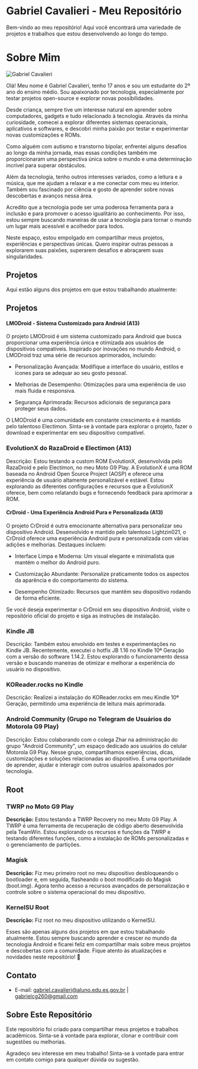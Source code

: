 # Gabriel Cavalieri - Meu Repositório

Bem-vindo ao meu repositório! Aqui você encontrará uma variedade de projetos e trabalhos que estou desenvolvendo ao longo do tempo.

# Sobre Mim

![Gabriel Cavalieri](https://user-images.githubusercontent.com/140845825/265102504-b3fdf483-de4e-4bb7-84f9-b7e46ba7d5ee.jpg)

Olá! Meu nome é Gabriel Cavalieri, tenho 17 anos e sou um estudante do 2º ano do ensino médio. Sou apaixonado por tecnologia, especialmente por testar projetos open-source e explorar novas possibilidades.

Desde criança, sempre tive um interesse natural em aprender sobre computadores, gadgets e tudo relacionado à tecnologia. Através da minha curiosidade, comecei a explorar diferentes sistemas operacionais, aplicativos e softwares, e descobri minha paixão por testar e experimentar novas customizações e ROMs.

Como alguém com autismo e transtorno bipolar, enfrentei alguns desafios ao longo da minha jornada, mas essas condições também me proporcionaram uma perspectiva única sobre o mundo e uma determinação incrível para superar obstáculos.

Além da tecnologia, tenho outros interesses variados, como a leitura e a música, que me ajudam a relaxar e a me conectar com meu eu interior. Também sou fascinado por ciência e gosto de aprender sobre novas descobertas e avanços nessa área.

Acredito que a tecnologia pode ser uma poderosa ferramenta para a inclusão e para promover o acesso igualitário ao conhecimento. Por isso, estou sempre buscando maneiras de usar a tecnologia para tornar o mundo um lugar mais acessível e acolhedor para todos.

Neste espaço, estou empolgado em compartilhar meus projetos, experiências e perspectivas únicas. Quero inspirar outras pessoas a explorarem suas paixões, superarem desafios e abraçarem suas singularidades.

## Projetos

Aqui estão alguns dos projetos em que estou trabalhando atualmente:

## Projetos

#### LMODroid - Sistema Customizado para Android (A13)

O projeto LMODroid é um sistema customizado para Android que busca proporcionar uma experiência única e otimizada aos usuários de dispositivos compatíveis. Inspirado por inovações no mundo Android, o LMODroid traz uma série de recursos aprimorados, incluindo:

- Personalização Avançada: Modifique a interface do usuário, estilos e ícones para se adequar ao seu gosto pessoal.

- Melhorias de Desempenho: Otimizações para uma experiência de uso mais fluida e responsiva.

- Segurança Aprimorada: Recursos adicionais de segurança para proteger seus dados.

O LMODroid é uma comunidade em constante crescimento e é mantido pelo talentoso Electimon. Sinta-se à vontade para explorar o projeto, fazer o download e experimentar em seu dispositivo compatível.

### EvolutionX do RazaDroid e Electimon (A13)

Descrição: Estou testando a custom ROM EvolutionX, desenvolvida pelo RazaDroid e pelo Electimon, no meu Moto G9 Play. A EvolutionX é uma ROM baseada no Android Open Source Project (AOSP) e oferece uma experiência de usuário altamente personalizável e estável. Estou explorando as diferentes configurações e recursos que a EvolutionX oferece, bem como relatando bugs e fornecendo feedback para aprimorar a ROM.

#### CrDroid - Uma Experiência Android Pura e Personalizada (A13)

O projeto CrDroid é outra emocionante alternativa para personalizar seu dispositivo Android. Desenvolvido e mantido pelo talentoso Lightzin021, o CrDroid oferece uma experiência Android pura e personalizada com várias adições e melhorias. Destaques incluem:

- Interface Limpa e Moderna: Um visual elegante e minimalista que mantém o melhor do Android puro.

- Customização Abundante: Personalize praticamente todos os aspectos da aparência e do comportamento do sistema.

- Desempenho Otimizado: Recursos que mantêm seu dispositivo rodando de forma eficiente.

Se você deseja experimentar o CrDroid em seu dispositivo Android, visite o repositório oficial do projeto e siga as instruções de instalação.

### Kindle JB

Descrição: Também estou envolvido em testes e experimentações no Kindle JB. Recentemente, executei o hotfix JB 1.16 no Kindle 10ª Geração com a versão do software 1.14.2. Estou explorando o funcionamento dessa versão e buscando maneiras de otimizar e melhorar a experiência do usuário no dispositivo.

### KOReader.rocks no Kindle

Descrição: Realizei a instalação do KOReader.rocks em meu Kindle 10ª Geração, permitindo uma experiência de leitura mais aprimorada.

### Android Community (Grupo no Telegram de Usuários do Motorola G9 Play)

Descrição: Estou colaborando com o colega Zhar na administração do grupo "Android Community", um espaço dedicado aos usuários do celular Motorola G9 Play. Nesse grupo, compartilhamos experiências, dicas, customizações e soluções relacionadas ao dispositivo. É uma oportunidade de aprender, ajudar e interagir com outros usuários apaixonados por tecnologia.

## Root

### TWRP no Moto G9 Play

**Descrição:** Estou testando a TWRP Recovery no meu Moto G9 Play. A TWRP é uma ferramenta de recuperação de código aberto desenvolvida pela TeamWin. Estou explorando os recursos e funções da TWRP e testando diferentes funções, como a instalação de ROMs personalizadas e o gerenciamento de partições.

### Magisk

**Descrição:** Fiz meu primeiro root no meu dispositivo desbloqueando o bootloader e, em seguida, flasheando o boot modificado do Magisk (boot.img). Agora tenho acesso a recursos avançados de personalização e controle sobre o sistema operacional do meu dispositivo.

### KernelSU Root

**Descrição:** Fiz root no meu dispositivo utilizando o KernelSU.

Esses são apenas alguns dos projetos em que estou trabalhando atualmente. Estou sempre buscando aprender e crescer no mundo da tecnologia Android e ficarei feliz em compartilhar mais sobre meus projetos e descobertas com a comunidade. Fique atento às atualizações e novidades neste repositório! 🚀

## Contato

- E-mail: gabriel.cavalieri@aluno.edu.es.gov.br | gabrielcg260@gmail.com

## Sobre Este Repositório

Este repositório foi criado para compartilhar meus projetos e trabalhos acadêmicos. Sinta-se à vontade para explorar, clonar e contribuir com sugestões ou melhorias.

Agradeço seu interesse em meu trabalho! Sinta-se à vontade para entrar em contato comigo para qualquer dúvida ou sugestão.
